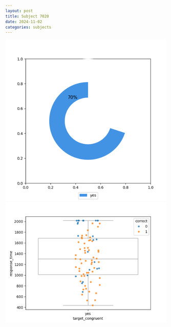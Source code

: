 ```yaml
---
layout: post
title: Subject 7020
date: 2024-11-02
categories: subjects
---
```


![](data/7020/run-22/7020_accuracy_target_congruence.png)
![](data/7020/run-22/7020_rt_congruence.png)
